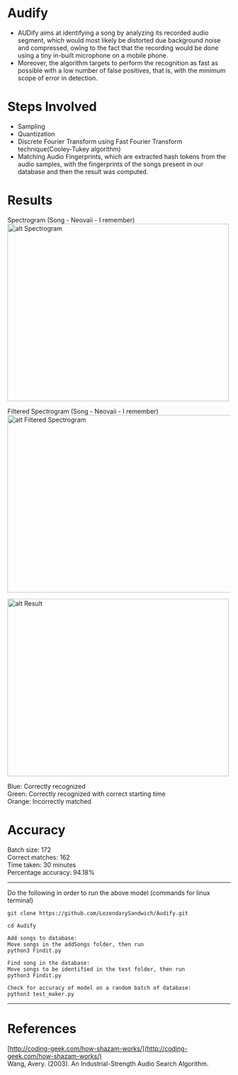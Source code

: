 # Audify
- AUDify aims at identifying a song by analyzing its recorded audio segment, which would most likely be distorted due background noise and compressed, owing to the fact that the recording would be done using a tiny in-built microphone on a mobile phone. 
- Moreover, the algorithm targets to perform the recognition as fast as possible with a low number of false positives, that is, with the minimum scope of error in detection. 
# Steps Involved
- Sampling
- Quantization
- Discrete Fourier Transform using Fast Fourier Transform technique(Cooley-Tukey algorithm)
- Matching Audio Fingerprints, which are extracted hash tokens from the audio samples, with the fingerprints of the songs present in our database and then the result was computed. 
# Results
Spectrogram (Song - Neovaii - I remember)<br/>
<img src="https://drive.google.com/uc?export=view&id=1O1di5OuZ3aZeUvIh3CcSyRHmS2Xx0GDz" alt="alt Spectrogram"
width="500" height="400">

Filtered Spectrogram (Song - Neovaii - I remember)<br/>
<img src="https://drive.google.com/uc?export=view&id=1d3-il8002h2VQthx_lCbdGKDJzot4nT4" alt="alt Filtered Spectrogram"
width="550" height="400">

<img src="https://drive.google.com/uc?export=view&id=19fzFwK2hWXR8ZGEMbGFOallgfAb2LTuo" alt="alt Result" width="500" height="400">

Blue: Correctly recognized
<br/>
Green: Correctly recognized with correct starting time
<br/>
Orange: Incorrectly matched
<br/>
# Accuracy
Batch size: 172
<br/>
Correct matches: 162
<br/>
Time taken: 30 minutes
<br/>
Percentage accuracy: 94.18%
___
Do the following in order to run the above model (commands for linux terminal)
``` batch
git clone https://github.com/LezendarySandwich/Audify.git
```
``` batch
cd Audify
```
``` batch
Add songs to database: 
Move songs in the addSongs folder, then run
python3 Findit.py
```
``` batch
Find song in the database: 
Move songs to be identified in the test folder, then run
python3 Findit.py
```
``` batch
Check for accuracy of model on a random batch of database:
python3 test_maker.py
```
___
# References
[http://coding-geek.com/how-shazam-works/](http://coding-geek.com/how-shazam-works/)
<br/>
Wang, Avery. (2003). An Industrial-Strength Audio Search Algorithm.